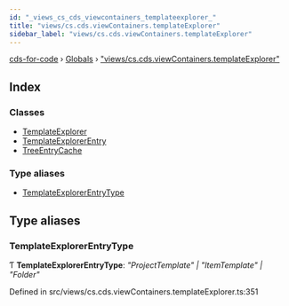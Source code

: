 ```yaml
---
id: "_views_cs_cds_viewcontainers_templateexplorer_"
title: "views/cs.cds.viewContainers.templateExplorer"
sidebar_label: "views/cs.cds.viewContainers.templateExplorer"
---
```


[cds-for-code](../index.md) › [Globals](../globals.md) › ["views/cs.cds.viewContainers.templateExplorer"](_views_cs_cds_viewcontainers_templateexplorer_.md)

## Index

### Classes

* [TemplateExplorer](../classes/_views_cs_cds_viewcontainers_templateexplorer_.templateexplorer.md)
* [TemplateExplorerEntry](../classes/_views_cs_cds_viewcontainers_templateexplorer_.templateexplorerentry.md)
* [TreeEntryCache](../classes/_views_cs_cds_viewcontainers_templateexplorer_.treeentrycache.md)

### Type aliases

* [TemplateExplorerEntryType](_views_cs_cds_viewcontainers_templateexplorer_.md#templateexplorerentrytype)

## Type aliases

###  TemplateExplorerEntryType

Ƭ **TemplateExplorerEntryType**: *"ProjectTemplate" | "ItemTemplate" | "Folder"*

Defined in src/views/cs.cds.viewContainers.templateExplorer.ts:351
